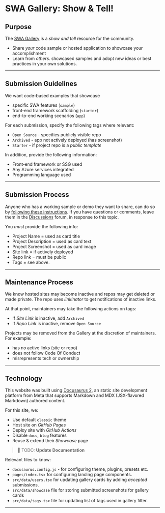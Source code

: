 # SWA Gallery: Show & Tell!

## Purpose

The [SWA Gallery](https://aka.ms/30DaysOfSWA/gallery) is a _show and tell_ resource for the community.
 * Share _your_ code sample or hosted application to showcase your accomplishment
 * Learn from _others_. showcased samples and adopt new ideas or best practices in your own solutions. 

---

## Submission Guidelines

We want code-based examples that showcase
 * specific SWA features (`sample`)
 * front-end framework scaffolding (`starter`)
 * end-to-end working scenarios (`app`)

For each submission, specify the following tags where relevant:
 * `Open Source` - specifies publicly visible repo
 * `Archived` - app not actively deployed (has screenshot)
 * `Starter` - if project repo is a _public template_

In addition, provide the following information:
 * Front-end framework or SSG used
 * Any Azure services integrated
 * Programming language used

---

## Submission Process

Anyone who has a working sample or demo they want to share, can do so by [following these instructions](https://github.com/orgs/staticwebdev/discussions/14). If you have questions or comments, leave them in the [Discussions](https://github.com/orgs/staticwebdev/discussions) forum, in response to this topic.

You *must* provide the following info:
 * Project Name = used as card title
 * Project Description = used as card text
 * Project Screenshot = used as card image
 * Site link = if actively deployed
 * Repo link = must be public
 * Tags = see above.

---

## Maintenance Process

We know hosted sites may become inactive and repos may get deleted or made private. The repo uses _linkinator_ to get notifications of inactive links. 

At that point, maintainers may take the following actions on tags:

 * If _Site Link_ is inactive, add `Archived`
 * If _Repo Link_ is inactive, remove `Open Source` 

Projects may be removed from the Gallery at the discretion of maintainers. For example:
 * has no active links (site or repo)
 * does not follow Code Of Conduct 
 * misrepresents tech or ownership

---

## Technology

This website was built using [Docusaurus 2](https://docusaurus.io/), an static site development platform from Meta that supports Markdown and MDX (JSX-flavored Markdown) authored content.

For this site, we:
 * Use default `classic` theme
 * Host site on _GitHub Pages_ 
 * Deploy site with _GitHub Actions_
 * Disable `docs`, `blog` features
 * Reuse & extend their _Showcase_ page

> 🚧 TODO: **Update Documentation**

Relevant files to know:
 - `docusaurus.config.js` - for configuring theme, plugins, presets etc.
 - `pages/index.tsx` for configuring landing page components.
 - `src/data/users.tsx` for updating gallery cards by adding _accepted_ submissions.
 - `src/data/showcase` file for storing submitted screenshots for gallery cards
 - `src/data/tags.tsx` file for updating list of tags used in gallery filter.

---
